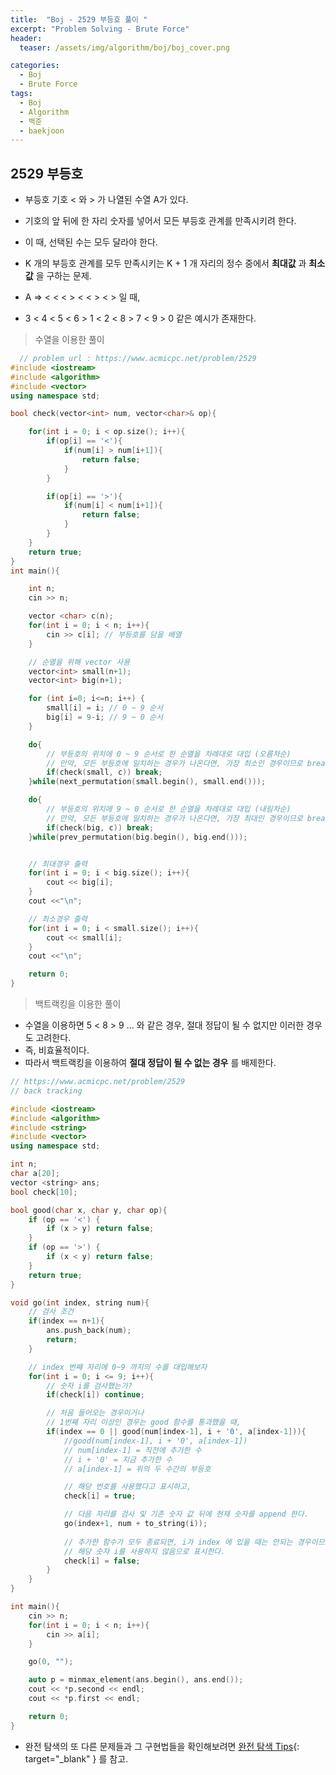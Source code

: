 ```yaml
---
title:  "Boj - 2529 부등호 풀이 "
excerpt: "Problem Solving - Brute Force"
header:
  teaser: /assets/img/algorithm/boj/boj_cover.png

categories:
  - Boj
  - Brute Force
tags:
  - Boj
  - Algorithm
  - 백준
  - baekjoon
---
```

## 2529 부등호

- 부등호 기호 < 와 > 가 나열된 수열 A가 있다.
- 기호의 앞 뒤에 한 자리 숫자를 넣어서 모든 부등호 관계를 만족시키려 한다.
- 이 때, 선택된 수는 모두 달라야 한다.
- K 개의 부등호 관계를 모두 만족시키는 K + 1 개 자리의 정수 중에서 __최대값__ 과 __최소값__ 을 구하는 문제.

- A =>  < < < > < < > < > 일 때,
- 3 < 4 < 5 < 6 > 1 < 2 < 8 > 7 < 9 > 0 같은 예시가 존재한다.

> 수열을 이용한 풀이 

```cpp
  // problem url : https://www.acmicpc.net/problem/2529
#include <iostream>
#include <algorithm>
#include <vector>
using namespace std;

bool check(vector<int> num, vector<char>& op){

    for(int i = 0; i < op.size(); i++){
        if(op[i] == '<'){
            if(num[i] > num[i+1]){
                return false;
            }
        }

        if(op[i] == '>'){
            if(num[i] < num[i+1]){
                return false;
            }
        }
    }
    return true;
}
int main(){

    int n;
    cin >> n;

    vector <char> c(n);
    for(int i = 0; i < n; i++){
        cin >> c[i]; // 부등호를 담을 배열
    }

    // 순열을 위해 vector 사용
    vector<int> small(n+1);
    vector<int> big(n+1);

    for (int i=0; i<=n; i++) {
        small[i] = i; // 0 ~ 9 순서
        big[i] = 9-i; // 9 ~ 0 순서
    }

    do{
        // 부등호의 위치에 0 ~ 9 순서로 한 순열을 차례대로 대입 (오름차순)
        // 만약, 모든 부등호에 일치하는 경우가 나온다면, 가장 최소인 경우이므로 break
        if(check(small, c)) break;
    }while(next_permutation(small.begin(), small.end()));

    do{
        // 부등호의 위치에 9 ~ 0 순서로 한 순열을 차례대로 대입 (내림차순)
        // 만약, 모든 부등호에 일치하는 경우가 나온다면, 가장 최대인 경우이므로 break
        if(check(big, c)) break;
    }while(prev_permutation(big.begin(), big.end()));


    // 최대경우 출력
    for(int i = 0; i < big.size(); i++){
        cout << big[i];
    }
    cout <<"\n";

    // 최소경우 출력
    for(int i = 0; i < small.size(); i++){
        cout << small[i];
    }
    cout <<"\n";

    return 0;
}
```

> 백트랙킹을 이용한 풀이
  - 수열을 이용하면 5 < 8 > 9  ... 와 같은 경우, 절대 정답이 될 수 없지만 이러한 경우도 고려한다. 
  - 즉, 비효율적이다. 
  - 따라서 백트랙킹을 이용하여 __절대 정답이 될 수 없는 경우__ 를 배제한다. 

```cpp
// https://www.acmicpc.net/problem/2529
// back tracking

#include <iostream>
#include <algorithm>
#include <string>
#include <vector>
using namespace std;

int n;
char a[20];
vector <string> ans;
bool check[10];

bool good(char x, char y, char op){
    if (op == '<') {
        if (x > y) return false;
    }
    if (op == '>') {
        if (x < y) return false;
    }
    return true;
}

void go(int index, string num){
    // 검사 조건
    if(index == n+1){
        ans.push_back(num);
        return;
    }

    // index 번째 자리에 0~9 까지의 수를 대입해보자
    for(int i = 0; i <= 9; i++){
        // 숫자 i를 검사했는가?
        if(check[i]) continue;

        // 처음 들어오는 경우이거나
        // 1번째 자리 이상인 경우는 good 함수를 통과했을 때,
        if(index == 0 || good(num[index-1], i + '0', a[index-1])){
            //good(num[index-1], i + '0', a[index-1])
            // num[index-1] = 직전에 추가한 수
            // i + '0' = 지금 추가한 수
            // a[index-1] = 위의 두 수간의 부등호

            // 해당 번호를 사용했다고 표시하고,
            check[i] = true;

            // 다음 자리를 검사 및 기존 숫자 값 뒤에 현재 숫자를 append 한다.
            go(index+1, num + to_string(i));
            
            // 추가한 함수가 모두 종료되면, i가 index 에 있을 때는 안되는 경우이므로
            // 해당 숫자 i를 사용하지 않음으로 표시한다.
            check[i] = false;
        }
    }
}

int main(){
    cin >> n;
    for(int i = 0; i < n; i++){
        cin >> a[i];
    }

    go(0, "");

    auto p = minmax_element(ans.begin(), ans.end());
    cout << *p.second << endl;
    cout << *p.first << endl;

    return 0;
}
```

- 완전 탐색의 또 다른 문제들과 그 구현법들을 확인해보려면 [완전 탐색 Tips](https://hyunjae-lee.github.io/problem%20solving/bruteforce/){: target="_blank" } 를 참고.

